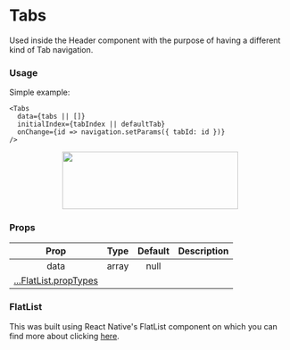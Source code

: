 # Tabs

Used inside the Header component with the purpose of having a different kind of Tab navigation. 

### Usage
Simple example: 
```
<Tabs
  data={tabs || []}
  initialIndex={tabIndex || defaultTab}
  onChange={id => navigation.setParams({ tabId: id })} 
/>
```
<p align="center">
  <img src="https://raw.githubusercontent.com/creativetimofficial/material-kit-react-native/gh-pages/assets/img/docs/tabs.png" width="315px" height="103px">
</p>


### Props

|          Prop         |  Type | Default | Description |
|:---------------------:|:-----:|:-------:|:-----------:|
|          data         | array |   null  |             |
| [...FlatList.propTypes](https://facebook.github.io/react-native/docs/flatlist#docsNav) |       |         |             |

### FlatList
This was built using React Native's FlatList component on which you can find more about clicking [here](https://facebook.github.io/react-native/docs/flatlist).